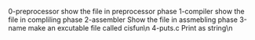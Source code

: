0-preprocessor show the file in preprocessor phase
1-compiler show the file in compliling phase
2-assembler Show the file in assmebling phase
3-name make an excutable file called cisfun\n
4-puts.c Print as string\n

